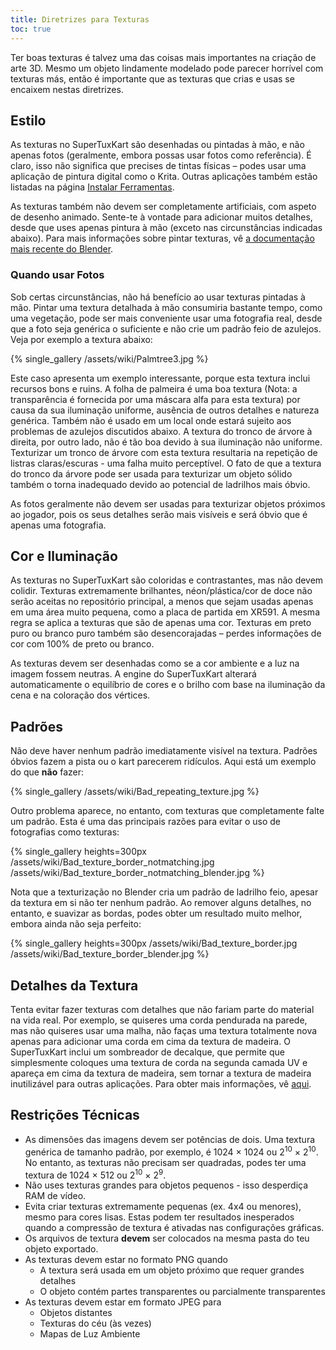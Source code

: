 ```yaml
---
title: Diretrizes para Texturas
toc: true
---
```

Ter boas texturas é talvez uma das coisas mais importantes na criação de arte 3D. Mesmo um objeto lindamente modelado pode parecer horrível com texturas más, então é importante que as texturas que crias e usas se encaixem nestas diretrizes.

## Estilo

As texturas no SuperTuxKart são desenhadas ou pintadas à mão, e não apenas fotos (geralmente, embora possas usar fotos como referência). É claro, isso não significa que precises de tintas físicas – podes usar uma aplicação de pintura digital como o Krita. Outras aplicações também estão listadas na página [Instalar Ferramentas](Installing_Tools).

As texturas também não devem ser completamente artificiais, com aspeto de desenho animado. Sente-te à vontade para adicionar muitos detalhes, desde que uses apenas pintura à mão (exceto nas circunstâncias indicadas abaixo). Para mais informações sobre pintar texturas, vê [a documentação mais recente do Blender](https://docs.blender.org/manual/en/latest/sculpt_paint/texture_paint/index.html).

### Quando usar Fotos

Sob certas circunstâncias, não há benefício ao usar texturas pintadas à mão. Pintar uma textura detalhada à mão consumiria bastante tempo, como uma vegetação, pode ser mais conveniente usar uma fotografia real, desde que a foto seja genérica o suficiente e não crie um padrão feio de azulejos. Veja por exemplo a textura abaixo:

{% single_gallery /assets/wiki/Palmtree3.jpg %}

Este caso apresenta um exemplo interessante, porque esta textura inclui recursos bons e ruins. A folha de palmeira é uma boa textura (Nota: a transparência é fornecida por uma máscara alfa para esta textura) por causa da sua iluminação uniforme, ausência de outros detalhes e natureza genérica. Também não é usado em um local onde estará sujeito aos problemas de azulejos discutidos abaixo. A textura do tronco de árvore à direita, por outro lado, não é tão boa devido à sua iluminação não uniforme. Texturizar um tronco de árvore com esta textura resultaria na repetição de listras claras/escuras - uma falha muito perceptível. O fato de que a textura do tronco da árvore pode ser usada para texturizar um objeto sólido também o torna inadequado devido ao potencial de ladrilhos mais óbvio.

As fotos geralmente não devem ser usadas para texturizar objetos próximos ao jogador, pois os seus detalhes serão mais visíveis e será óbvio que é apenas uma fotografia.

## Cor e Iluminação

As texturas no SuperTuxKart são coloridas e contrastantes, mas não devem colidir. Texturas extremamente brilhantes, néon/plástica/cor de doce não serão aceitas no repositório principal, a menos que sejam usadas apenas em uma área muito pequena, como a placa de partida em XR591. A mesma regra se aplica a texturas que são de apenas uma cor. Texturas em preto puro ou branco puro também são desencorajadas –  perdes informações de cor com 100% de preto ou branco.

As texturas devem ser desenhadas como se a cor ambiente e a luz na imagem fossem neutras. A engine do SuperTuxKart alterará automaticamente o equilíbrio de cores e o brilho com base na iluminação da cena e na coloração dos vértices.

## Padrões

Não deve haver nenhum padrão imediatamente visível na textura. Padrões óbvios fazem a pista ou o kart parecerem ridículos. Aqui está um exemplo do que **não** fazer:

{% single_gallery /assets/wiki/Bad_repeating_texture.jpg %}

Outro problema aparece, no entanto, com texturas que completamente falte um padrão. Esta é uma das principais razões para evitar o uso de fotografias como texturas:

{% single_gallery heights=300px
/assets/wiki/Bad_texture_border_notmatching.jpg
/assets/wiki/Bad_texture_border_notmatching_blender.jpg
%}

Nota que a texturização no Blender cria um padrão de ladrilho feio, apesar da textura em si não ter nenhum padrão. Ao remover alguns detalhes, no entanto, e suavizar as bordas, podes obter um resultado muito melhor, embora ainda não seja perfeito:

{% single_gallery heights=300px
/assets/wiki/Bad_texture_border.jpg
/assets/wiki/Bad_texture_border_blender.jpg
%}

## Detalhes da Textura

Tenta evitar fazer texturas com detalhes que não fariam parte do material na vida real. Por exemplo, se quiseres uma corda pendurada na parede, mas não quiseres usar uma malha, não faças uma textura totalmente nova apenas para adicionar uma corda em cima da textura de madeira. O SuperTuxKart inclui um sombreador de decalque, que permite que simplesmente coloques uma textura de corda na segunda camada UV e apareça em cima da textura de madeira, sem tornar a textura de madeira inutilizável para outras aplicações. Para obter mais informações, vê [aqui](Texturing#Decals).

## Restrições Técnicas
* As dimensões das imagens devem ser potências de dois. Uma textura genérica de tamanho padrão, por exemplo, é 1024 × 1024 ou 2<sup>10</sup> × 2<sup>10</sup>. No entanto, as texturas não precisam ser quadradas, podes ter uma textura de 1024 × 512 ou 2<sup>10</sup> × 2<sup>9</sup>.
* Não uses texturas grandes para objetos pequenos - isso desperdiça RAM de vídeo.
* Evita criar texturas extremamente pequenas (ex. 4x4 ou menores), mesmo para cores lisas. Estas podem ter resultados inesperados quando a compressão de textura é ativadas nas configurações gráficas.
* Os arquivos de textura **devem** ser colocados na mesma pasta do teu objeto exportado.
* As texturas devem estar no formato PNG quando
    * A textura será usada em um objeto próximo que requer grandes detalhes
    * O objeto contém partes transparentes ou parcialmente transparentes
* As texturas devem estar em formato JPEG para
    * Objetos distantes
    * Texturas do céu (às vezes)
    * Mapas de Luz Ambiente
